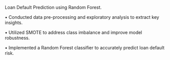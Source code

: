  Loan Default Prediction using Random Forest.

 • Conducted data pre-processing and exploratory analysis to extract key insights.
 
 • Utilized SMOTE to address class imbalance and improve model robustness.
 
 • Implemented a Random Forest classifier to accurately predict loan default risk.
